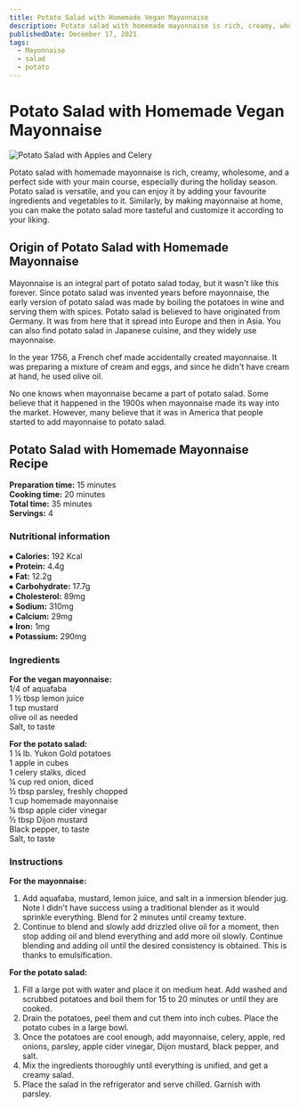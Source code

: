 ```yaml
---
title: Potato Salad with Homemade Vegan Mayonnaise
description: Potato salad with homemade mayonnaise is rich, creamy, wholesome, and a perfect side with your main course.
publishedDate: December 17, 2021
tags:
  - Mayonnaise
  - salad
  - potato
---
```


# Potato Salad with Homemade Vegan Mayonnaise

![Potato Salad with Apples and Celery](/potatosalad.jpg "image")

Potato salad with homemade mayonnaise is rich, creamy, wholesome, and a perfect side with your main course, especially during the holiday season. Potato salad is versatile, and you can enjoy it by adding your favourite ingredients and vegetables to it. Similarly, by making mayonnaise at home, you can make the potato salad more tasteful and customize it according to your liking.

## Origin of Potato Salad with Homemade Mayonnaise

Mayonnaise is an integral part of potato salad today, but it wasn&#39;t like this forever. Since potato salad was invented years before mayonnaise, the early version of potato salad was made by boiling the potatoes in wine and serving them with spices. Potato salad is believed to have originated from Germany. It was from here that it spread into Europe and then in Asia. You can also find potato salad in Japanese cuisine, and they widely use mayonnaise.

In the year 1756, a French chef made accidentally created mayonnaise. It was preparing a mixture of cream and eggs, and since he didn&#39;t have cream at hand, he used olive oil.

No one knows when mayonnaise became a part of potato salad. Some believe that it happened in the 1900s when mayonnaise made its way into the market. However, many believe that it was in America that people started to add mayonnaise to potato salad.

## Potato Salad with Homemade Mayonnaise Recipe

**Preparation time:** 15 minutes  
**Cooking time:** 20 minutes  
**Total time:** 35 minutes  
**Servings:** 4

### Nutritional information

⦁ **Calories:** 192 Kcal  
⦁ **Protein:** 4.4g  
⦁ **Fat:** 12.2g  
⦁ **Carbohydrate:** 17.7g  
⦁ **Cholesterol:** 89mg  
⦁ **Sodium:** 310mg  
⦁ **Calcium:** 29mg  
⦁ **Iron:** 1mg  
⦁ **Potassium:** 290mg

### Ingredients

**For the vegan mayonnaise:**  
1/4 of aquafaba  
1 ½ tbsp lemon juice  
1 tsp mustard  
olive oil as needed  
Salt, to taste

**For the potato salad:**  
1 ¼ lb. Yukon Gold potatoes  
1 apple in cubes  
1 celery stalks, diced  
¼ cup red onion, diced  
½ tbsp parsley, freshly chopped  
1 cup homemade mayonnaise  
¼ tbsp apple cider vinegar  
½ tbsp Dijon mustard  
Black pepper, to taste  
Salt, to taste

### Instructions

**For the mayonnaise:**

1. Add aquafaba, mustard, lemon juice, and salt in a inmersion blender jug. Note I didn't have success using a traditional blender as it would sprinkle everything. Blend for 2 minutes until creamy texture.
2. Continue to blend and slowly add drizzled olive oil for a moment, then stop adding oil and blend everything and add more oil slowly. Continue blending and adding oil until the desired consistency is obtained. This is thanks to emulsification.

**For the potato salad:**

1. Fill a large pot with water and place it on medium heat. Add washed and scrubbed potatoes and boil them for 15 to 20 minutes or until they are cooked.
2. Drain the potatoes, peel them and cut them into inch cubes. Place the potato cubes in a large bowl.
3. Once the potatoes are cool enough, add mayonnaise, celery, apple, red onions, parsley, apple cider vinegar, Dijon mustard, black pepper, and salt.
4. Mix the ingredients thoroughly until everything is unified, and get a creamy salad.
5. Place the salad in the refrigerator and serve chilled. Garnish with parsley.
